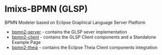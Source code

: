 # Imixs-BPMN (GLSP)

BPMN Modeler based on Eclipse Graphical Language Server Platform

 - [bpmn2-server](./bpmn2-server/README.md) - contains the GLSP sever implementation
 - [bpmn2-client](./bpmn2-client/README.md) - contains the GLSP Client components and a Standalone Example Page
 - [bpmn2-theia](./bpmn2-theia/README.md) - contains the Eclipse Theia Client components integration
 